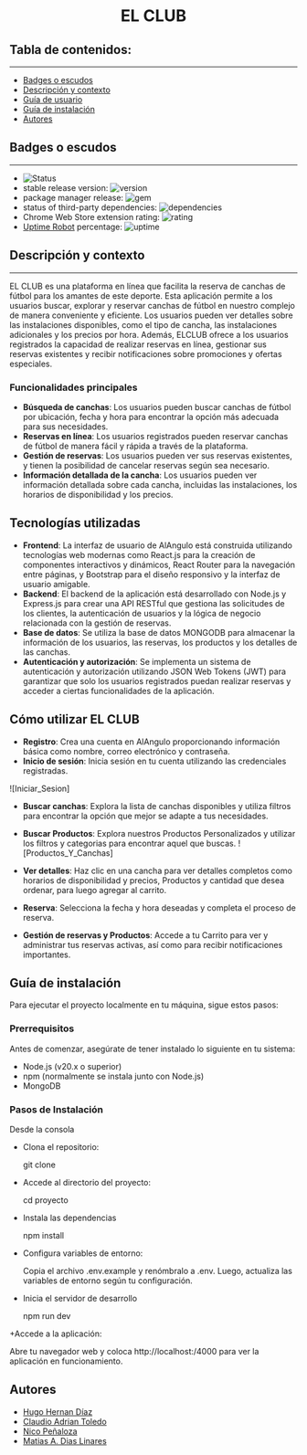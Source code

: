 
<h1 align="center"> EL CLUB</h1>

## Tabla de contenidos:
---

- [Badges o escudos](#badges-o-escudos)
- [Descripción y contexto](#descripción-y-contexto)
- [Guía de usuario](#guía-de-usuario)
- [Guía de instalación](#guía-de-instalación)
- [Autores](#autores)


## Badges o escudos
---

- ![Status](https://img.shields.io/badge/STATUS-TERMINADO-blue)
- stable release version: ![version](https://img.shields.io/badge/version-1.2.3-blue)
- package manager release: ![gem](https://img.shields.io/badge/gem-2.2.0-blue)
- status of third-party dependencies: ![dependencies](https://img.shields.io/badge/dependencies-out%20of%20date-orange)
- Chrome Web Store extension rating: ![rating](https://img.shields.io/badge/rating-★★★★☆-brightgreen)
- [Uptime Robot](https://uptimerobot.com) percentage: ![uptime](https://img.shields.io/badge/uptime-100%25-brightgreen)


## Descripción y contexto
---
EL CLUB es una plataforma en línea que facilita la reserva de canchas de fútbol para los amantes de este deporte. Esta aplicación permite a los usuarios buscar, explorar y reservar canchas de fútbol en nuestro complejo de manera conveniente y eficiente. Los usuarios pueden ver detalles sobre las instalaciones disponibles, como el tipo de cancha,  las instalaciones adicionales y los precios por hora. Además, ELCLUB ofrece a los usuarios registrados la capacidad de realizar reservas en línea, gestionar sus reservas existentes y recibir notificaciones sobre promociones y ofertas especiales.

### Funcionalidades principales

+ **Búsqueda de canchas**: Los usuarios pueden buscar canchas de fútbol por ubicación, fecha y hora para encontrar la opción más adecuada para sus necesidades.
+ **Reservas en línea**: Los usuarios registrados pueden reservar canchas de fútbol de manera fácil y rápida a través de la plataforma.
+ **Gestión de reservas**: Los usuarios pueden ver sus reservas existentes, y tienen la posibilidad de cancelar reservas según sea necesario.
+ **Información detallada de la cancha**: Los usuarios pueden ver información detallada sobre cada cancha, incluidas las instalaciones, los horarios de disponibilidad y los precios.

## Tecnologías utilizadas

+ **Frontend**: La interfaz de usuario de AlAngulo está construida utilizando tecnologías web modernas como React.js para la creación de componentes interactivos y dinámicos, React Router para la navegación entre páginas, y Bootstrap para el diseño responsivo y la interfaz de usuario amigable.
+ **Backend**: El backend de la aplicación está desarrollado con Node.js y Express.js para crear una API RESTful que gestiona las solicitudes de los clientes, la autenticación de usuarios y la lógica de negocio relacionada con la gestión de reservas.
+ **Base de datos**: Se utiliza la base de datos MONGODB para almacenar la información de los usuarios, las reservas, los productos y los detalles de las canchas.
+ **Autenticación y autorización**: Se implementa un sistema de autenticación y autorización utilizando JSON Web Tokens (JWT) para garantizar que solo los usuarios registrados puedan realizar reservas y acceder a ciertas funcionalidades de la aplicación.

## Cómo utilizar EL CLUB

+ **Registro**: Crea una cuenta en AlAngulo proporcionando información básica como nombre, correo electrónico y contraseña.
+ **Inicio de sesión**: Inicia sesión en tu cuenta utilizando las credenciales registradas.
 
![Iniciar_Sesion]
+ **Buscar canchas**: Explora la lista de canchas disponibles y utiliza filtros para encontrar la opción que mejor se adapte a tus necesidades.
+ **Buscar Productos**: Explora nuestros Productos Personalizados y utilizar los filtros y categorias para encontrar aquel que buscas.
![Productos_Y_Canchas]
+ **Ver detalles**: Haz clic en una cancha para ver detalles completos como horarios de disponibilidad y precios, Productos y cantidad que desea ordenar, para luego agregar al carrito.



+ **Reserva**: Selecciona la fecha y hora deseadas y completa el proceso de reserva.

+ **Gestión de reservas y Productos**: Accede a tu Carrito para ver y administrar tus reservas activas, así como para recibir notificaciones importantes.



 	
## Guía de instalación

Para ejecutar el proyecto localmente en tu máquina, sigue estos pasos:

### Prerrequisitos
Antes de comenzar, asegúrate de tener instalado lo siguiente en tu sistema:

+ Node.js (v20.x o superior)
+ npm (normalmente se instala junto con Node.js)
+ MongoDB

### Pasos de Instalación
Desde la consola 

+ Clona el repositorio:

  git clone 

+ Accede al directorio del proyecto:

  cd proyecto
+ Instala las dependencias

  npm install

+ Configura variables de entorno:

  Copia el archivo .env.example y renómbralo a .env. Luego, actualiza las variables de entorno según tu configuración.

+ Inicia el servidor de desarrollo

  npm run dev

+Accede a la aplicación:

 Abre tu navegador web y coloca http://localhost:/4000 para ver la aplicación en funcionamiento.

## Autores

+ [Hugo Hernan Díaz](https://github.com/DiazHugoHernan23)
+ [Claudio Adrian Toledo](https://github.com/CLAUDIOTOLEDO252208)
+ [Nico Peñaloza]()
+ [Matias A. Dias Linares]()




